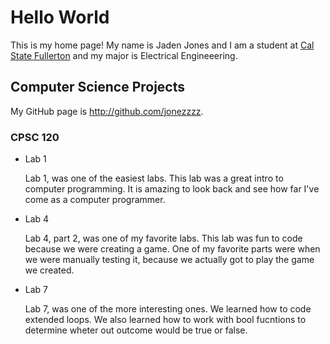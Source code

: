# Hello World

This is my home page! My name is Jaden Jones and I am a student at [Cal State Fullerton](http://www.fullerton.edu/) and my major is Electrical Engineeering.

## Computer Science Projects

My GitHub page is http://github.com/jonezzzz.

### CPSC 120

* Lab 1

    Lab 1, was one of the easiest labs. This lab was a great intro to computer programming. It is amazing to look back and see how far I've come as a computer programmer. 

* Lab 4

    Lab 4, part 2, was one of my favorite labs. This lab was fun to code because we were creating a game. One of my favorite parts were when we were manually testing it, because we actually got to play the game we created.

* Lab 7

    Lab 7, was one of the more interesting ones. We learned how to code extended loops. We also learned how to work with bool fucntions to determine wheter out outcome would be true or false. 